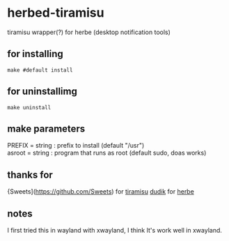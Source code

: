 # herbed-tiramisu
tiramisu wrapper(?) for herbe (desktop notification tools)

## for installing
```
make #default install
```

## for uninstallimg
```
make uninstall
```

## make parameters
PREFIX = string : prefix to install (default "/usr") <br/>
asroot = string : program that runs as root (default sudo, doas works)

## thanks for
{Sweets](https://github.com/Sweets) for [tiramisu](https://github.com/Sweets/tiramisu)
[dudik](https://github.com/dudik) for [herbe](https://github.com/dudik/herbe)

## notes
I first tried this in wayland with xwayland, I think It's work well in xwayland.
